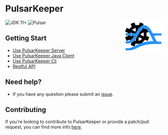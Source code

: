 # PulsarKeeper

<img src="./img/logo.png" alt="图片名称" align=right />

![JDK 11+](https://img.shields.io/badge/JDK-%2011%2B-orange)
![Pulsar](https://img.shields.io/badge/Pulsar-2.10+-blue)

## Getting Start

- [Use PulsarKeeper Server]()
- [Use PulsarKeeper Java Client]()
- [Use PulsarKeeper Cli]()
- [Restful API](https://pulsarkeeper.apifox.cn)

## Need help?

- If you have any question please submit an [issue](https://github.com/mattisonchao/pulsarkeeper/issues/new).

## Contributing

If you're looking to contribute to PulsarKeeper or provide a patch/pull request, you can find more info [here]().
